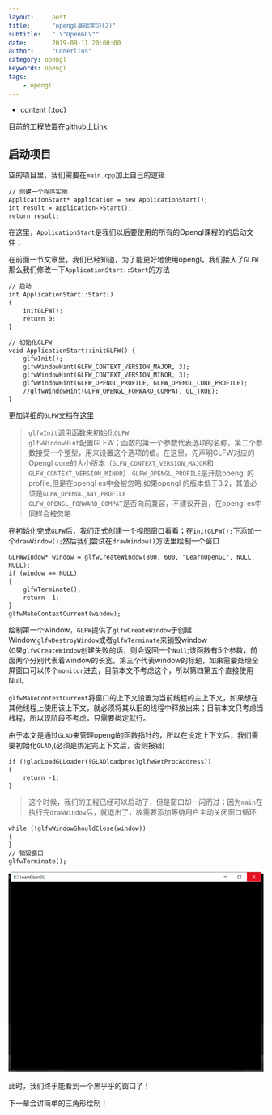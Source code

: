 ```yaml
---
layout:     post
title:      "opengl基础学习(2)"
subtitle:   " \"OpenGL\""
date:       2019-09-11 20:00:00
author:     "Conerlius"
category: opengl
keywords: opengl
tags:
    - opengl
---
```


* content
{:toc}

目前的工程放置在github上[Link](https://github.com/Conerlius/LearnOpenGL)

## 启动项目
空的项目里，我们需要在`main.cpp`加上自己的逻辑
```
// 创建一个程序实例
ApplicationStart* application = new ApplicationStart();
int result = application->Start();
return result;
```
在这里，`ApplicationStart`是我们以后要使用的所有的Opengl课程的的启动文件；

在前面一节文章里，我们已经知道，为了能更好地使用opengl，我们接入了`GLFW`
那么我们修改一下`ApplicationStart::Start`的方法
```
// 启动
int ApplicationStart::Start()
{
	initGLFW();
	return 0;
}
```
```
// 初始化GLFW
void ApplicationStart::initGLFW() {
	glfwInit();
	glfwWindowHint(GLFW_CONTEXT_VERSION_MAJOR, 3);
	glfwWindowHint(GLFW_CONTEXT_VERSION_MINOR, 3);
	glfwWindowHint(GLFW_OPENGL_PROFILE, GLFW_OPENGL_CORE_PROFILE);
	//glfwWindowHint(GLFW_OPENGL_FORWARD_COMPAT, GL_TRUE);
}
```
更加详细的`GLFW`文档在[这里](https://www.glfw.org/docs/latest/window_guide.html)
> `glfwInit`调用函数来初始化`GLFW`<br>
> `glfwWindowHint`配置GLFW；函数的第一个参数代表选项的名称，第二个参数接受一个整型，用来设置这个选项的值。在这里，先声明GLFW对应的Opengl core的大小版本（`GLFW_CONTEXT_VERSION_MAJOR`和`GLFW_CONTEXT_VERSION_MINOR`）
> `GLFW_OPENGL_PROFILE`是开启opengl 的profile,但是在opengl es中会被忽略,如果opengl 的版本低于3.2，其值必须是`GLFW_OPENGL_ANY_PROFILE`<br>
> `GLFW_OPENGL_FORWARD_COMPAT`是否向前兼容，不建议开启，在opengl es中同样会被忽略<br>

在初始化完成`GLFW`后，我们正式创建一个视图窗口看看；在`initGLFW();`下添加一个`drawWindow();`然后我们尝试在`drawWindow()`方法里绘制一个窗口

```
GLFWwindow* window = glfwCreateWindow(800, 600, "LearnOpenGL", NULL, NULL);
if (window == NULL)
{
    glfwTerminate();
    return -1;
}
glfwMakeContextCurrent(window);
```

绘制第一个window，`GLFW`提供了`glfwCreateWindow`于创建Window,`glfwDestroyWindow`或者`glfwTerminate`来销毁window<br>
如果`glfwCreateWindow`创建失败的话，则会返回一个`Null`;该函数有5个参数，前面两个分别代表着window的长宽，第三个代表window的标题，如果需要处理全屏窗口可以传个`monitor`进去，目前本文不考虑这个，所以第四第五个直接使用Null。

`glfwMakeContextCurrent`将窗口的上下文设置为当前线程的主上下文，如果想在其他线程上使用该上下文，就必须将其从旧的线程中释放出来；目前本文只考虑当线程，所以现阶段不考虑，只需要绑定就行。

由于本文是通过`GLAD`来管理opengl的函数指针的，所以在设定上下文后，我们需要初始化`GLAD`,(必须是绑定完上下文后，否则报错)

```
if (!gladLoadGLLoader((GLADloadproc)glfwGetProcAddress))
{
    return -1;
}
```

> 这个时候，我们的工程已经可以启动了，但是窗口却一闪而过；因为`main`在执行完`drawWindow`后，就退出了，故需要添加等待用户主动关闭窗口循环;

```
while (!glfwWindowShouldClose(window))
{
}
// 销毁窗口
glfwTerminate();
```

![jpg](/images/OpenGL/opengl_2_1.jpg)

此时，我们终于能看到一个黑乎乎的窗口了！

下一章会讲简单的三角形绘制！